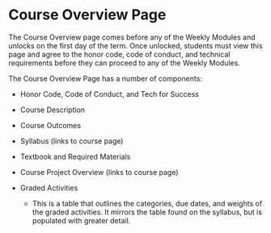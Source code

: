# Course Overview Page

The Course Overview page comes before any of the Weekly Modules and unlocks on the first day of the term. Once unlocked, students must view this page and agree to the honor code, code of conduct, and technical requirements before they can proceed to any of the Weekly Modules.

The Course Overview Page has a number of components:
   - Honor Code, Code of Conduct, and Tech for Success
   - Course Description
   - Course Outcomes
   - Syllabus (links to course page)
   - Textbook and Required Materials
   - Course Project Overview (links to course page)
   - Graded Activities
      
      - This is a table that outlines the categories, due dates, and weights of the graded activities. It mirrors the table found on the syllabus, but is populated with greater detail.

